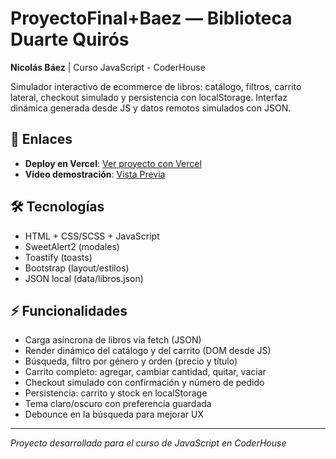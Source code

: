 # ProyectoFinal+Baez — Biblioteca Duarte Quirós

**Nicolás Báez** | Curso JavaScript - CoderHouse

Simulador interactivo de ecommerce de libros: catálogo, filtros, carrito lateral, checkout simulado y persistencia con localStorage. Interfaz dinámica generada desde JS y datos remotos simulados con JSON.

## 🚀 Enlaces

- **Deploy en Vercel**: [Ver proyecto con Vercel](https://biblioteca-duarte-quiros-baez.vercel.app/)
- **Video demostración**: [Vista Previa](https://www.youtube.com/watch?v=pRaasfjjFcA)

## 🛠️ Tecnologías

- HTML + CSS/SCSS + JavaScript
- SweetAlert2 (modales)
- Toastify (toasts)
- Bootstrap (layout/estilos)
- JSON local (data/libros.json)

## ⚡ Funcionalidades

- Carga asíncrona de libros vía fetch (JSON)
- Render dinámico del catálogo y del carrito (DOM desde JS)
- Búsqueda, filtro por género y orden (precio y título)
- Carrito completo: agregar, cambiar cantidad, quitar, vaciar
- Checkout simulado con confirmación y número de pedido
- Persistencia: carrito y stock en localStorage
- Tema claro/oscuro con preferencia guardada
- Debounce en la búsqueda para mejorar UX

---

*Proyecto desarrollado para el curso de JavaScript en CoderHouse*
